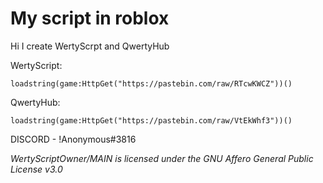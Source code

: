 # My script in roblox 
Hi I create WertyScrpt and QwertyHub

WertyScript:

    loadstring(game:HttpGet("https://pastebin.com/raw/RTcwKWCZ"))()
    
QwertyHub:

    loadstring(game:HttpGet("https://pastebin.com/raw/VtEkWhf3"))()

DISCORD - !Anonymous#3816


*WertyScriptOwner/MAIN is licensed under the*
*GNU Affero General Public License v3.0*
